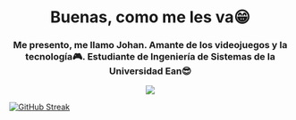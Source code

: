 <h1 align="center">Buenas, como me les va😁</h1>
<h3 align="center">Me presento, me llamo Johan. Amante de los videojuegos y la tecnología🎮. Estudiante de Ingeniería de Sistemas de la Universidad Ean😎</h3>
<p align="center"> 
  <img src="https://media.giphy.com/media/jRtZJvoWxWVJ7uF1cx/giphy.gif"/> 
</p>































[![GitHub Streak](http://github-readme-streak-stats.herokuapp.com?user=JohanP98&theme=dark&hide_border=true&border_radius=5.1)](https://git.io/streak-stats)
